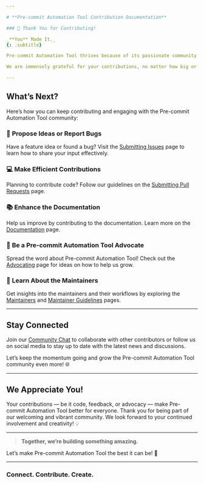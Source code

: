 ```yaml
---

# **Pre-commit Automation Tool Contribution Documentation**

### 🚀 Thank You for Contributing!

_**You** Made It._  
{: .subtitle}

Pre-commit Automation Tool thrives because of its passionate community of contributors like **you**! Whether it's code, documentation, feedback, or simply sharing Pre-commit Automation Tool with others, your support has made it what it is today — a robust, open-source project used worldwide.

We are immensely grateful for your contributions, no matter how big or small. Together, we’re building something extraordinary! 🌟

---
```


## **What’s Next?**

Here’s how you can keep contributing and engaging with the Pre-commit Automation Tool community:

### 📝 **Propose Ideas or Report Bugs**

Have a feature idea or found a bug? Visit the [Submitting Issues](./submitting-issues.md) page to learn how to share your input effectively.

### 💻 **Make Efficient Contributions**

Planning to contribute code? Follow our guidelines on the [Submitting Pull Requests](./submitting-pull-requests.md) page.



### 📚 **Enhance the Documentation**

Help us improve by contributing to the documentation. Learn more on the [Documentation](./documentation.md) page.



### 📣 **Be a Pre-commit Automation Tool Advocate**

Spread the word about Pre-commit Automation Tool! Check out the [Advocating](./advocating.md) page for ideas on how to help us grow.

### 👥 **Learn About the Maintainers**

Get insights into the maintainers and their workflows by exploring the [Maintainers](./maintainers.md) and [Maintainer Guidelines](./maintainers-guidelines.md) pages.

---

## **Stay Connected**

Join our [Community Chat](https://chat.example.com) to collaborate with other contributors or follow us on social media to stay up to date with the latest news and discussions.

Let’s keep the momentum going and grow the Pre-commit Automation Tool community even more! 🌐

---

## **We Appreciate You!**

Your contributions — be it code, feedback, or advocacy — make Pre-commit Automation Tool better for everyone. Thank you for being part of our welcoming and vibrant community. We look forward to your continued involvement and creativity! 💡

---

> **Together, we’re building something amazing.**

Let’s make Pre-commit Automation Tool the best it can be! 🚀

---

### **Connect. Contribute. Create.**
